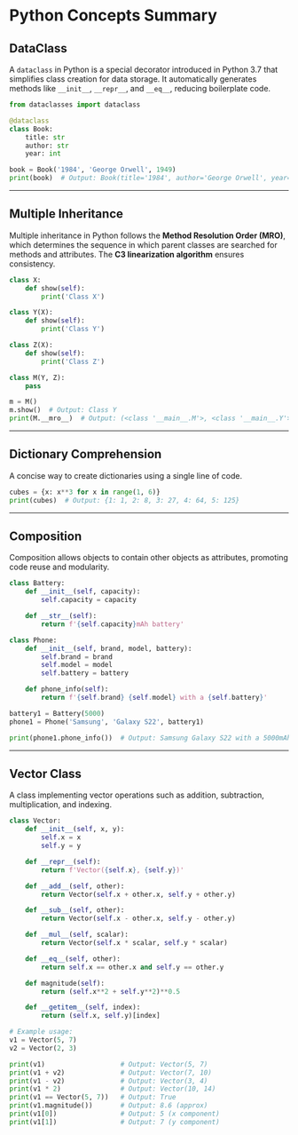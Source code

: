 # Python Concepts Summary

## DataClass

A `dataclass` in Python is a special decorator introduced in Python 3.7 that simplifies class creation for data storage. It automatically generates methods like `__init__`, `__repr__`, and `__eq__`, reducing boilerplate code.

```python
from dataclasses import dataclass

@dataclass
class Book:
    title: str
    author: str
    year: int

book = Book('1984', 'George Orwell', 1949)
print(book)  # Output: Book(title='1984', author='George Orwell', year=1949)
```

---

## Multiple Inheritance

Multiple inheritance in Python follows the **Method Resolution Order (MRO)**, which determines the sequence in which parent classes are searched for methods and attributes. The **C3 linearization algorithm** ensures consistency.

```python
class X:
    def show(self):
        print('Class X')

class Y(X):
    def show(self):
        print('Class Y')

class Z(X):
    def show(self):
        print('Class Z')

class M(Y, Z):
    pass

m = M()
m.show()  # Output: Class Y
print(M.__mro__)  # Output: (<class '__main__.M'>, <class '__main__.Y'>, <class '__main__.Z'>, <class '__main__.X'>, <class 'object'>)
```

---

## Dictionary Comprehension

A concise way to create dictionaries using a single line of code.

```python
cubes = {x: x**3 for x in range(1, 6)}
print(cubes)  # Output: {1: 1, 2: 8, 3: 27, 4: 64, 5: 125}
```

---

## Composition

Composition allows objects to contain other objects as attributes, promoting code reuse and modularity.

```python
class Battery:
    def __init__(self, capacity):
        self.capacity = capacity

    def __str__(self):
        return f'{self.capacity}mAh battery'

class Phone:
    def __init__(self, brand, model, battery):
        self.brand = brand
        self.model = model
        self.battery = battery

    def phone_info(self):
        return f'{self.brand} {self.model} with a {self.battery}'

battery1 = Battery(5000)
phone1 = Phone('Samsung', 'Galaxy S22', battery1)

print(phone1.phone_info())  # Output: Samsung Galaxy S22 with a 5000mAh battery
```

---

## Vector Class

A class implementing vector operations such as addition, subtraction, multiplication, and indexing.

```python
class Vector:
    def __init__(self, x, y):
        self.x = x
        self.y = y

    def __repr__(self):
        return f'Vector({self.x}, {self.y})'

    def __add__(self, other):
        return Vector(self.x + other.x, self.y + other.y)

    def __sub__(self, other):
        return Vector(self.x - other.x, self.y - other.y)

    def __mul__(self, scalar):
        return Vector(self.x * scalar, self.y * scalar)

    def __eq__(self, other):
        return self.x == other.x and self.y == other.y

    def magnitude(self):
        return (self.x**2 + self.y**2)**0.5

    def __getitem__(self, index):
        return (self.x, self.y)[index]

# Example usage:
v1 = Vector(5, 7)
v2 = Vector(2, 3)

print(v1)                   # Output: Vector(5, 7)
print(v1 + v2)              # Output: Vector(7, 10)
print(v1 - v2)              # Output: Vector(3, 4)
print(v1 * 2)               # Output: Vector(10, 14)
print(v1 == Vector(5, 7))   # Output: True
print(v1.magnitude())       # Output: 8.6 (approx)
print(v1[0])                # Output: 5 (x component)
print(v1[1])                # Output: 7 (y component)
```

